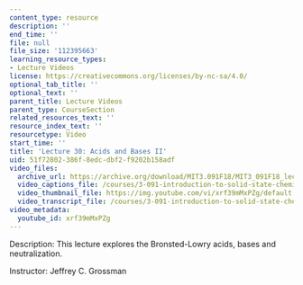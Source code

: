 ```yaml
---
content_type: resource
description: ''
end_time: ''
file: null
file_size: '112395663'
learning_resource_types:
- Lecture Videos
license: https://creativecommons.org/licenses/by-nc-sa/4.0/
optional_tab_title: ''
optional_text: ''
parent_title: Lecture Videos
parent_type: CourseSection
related_resources_text: ''
resource_index_text: ''
resourcetype: Video
start_time: ''
title: 'Lecture 30: Acids and Bases II'
uid: 51f72802-386f-8edc-dbf2-f9202b158adf
video_files:
  archive_url: https://archive.org/download/MIT3.091F18/MIT3_091F18_lec30_300k.mp4
  video_captions_file: /courses/3-091-introduction-to-solid-state-chemistry-fall-2018/xrf39mMxPZg_captions.webvtt
  video_thumbnail_file: https://img.youtube.com/vi/xrf39mMxPZg/default.jpg
  video_transcript_file: /courses/3-091-introduction-to-solid-state-chemistry-fall-2018/xrf39mMxPZg_transcript.pdf
video_metadata:
  youtube_id: xrf39mMxPZg
---
```


Description: This lecture explores the Bronsted-Lowry acids, bases and neutralization.

Instructor: Jeffrey C. Grossman

